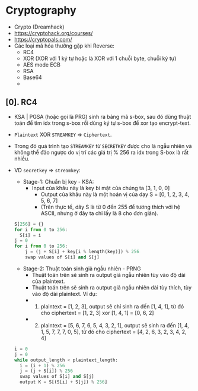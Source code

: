 # Cryptography

- Crypto (Dreamhack)
- https://cryptohack.org/courses/
- https://cryptopals.com/
- Các loại mã hóa thường gặp khi Reverse:
  - RC4
  - XOR (XOR với 1 ký tự hoặc là XOR với 1 chuỗi byte, chuỗi ký tự)
  - AES mode ECB
  - RSA
  - Base64
  - 

## [0]. RC4

- KSA | PGSA (hoặc gọi là PRG) sinh ra bảng mã s-box, sau đó dùng thuật toán để tìm idx trong s-box rồi dùng ký tự s-box để xor tạo encrypt-text.
- `Plaintext` XOR `STREAMKEY` => `Ciphertext`.
- Trong đó quá trình tạo `STREAMKEY` từ `SECRETKEY` được cho là ngẫu nhiên và không thể đảo ngược do vị trí các giá trị % 256 ra idx trong S-box là rất nhiều.
- VD `secretkey` => `streamkey`:

  - Stage-1: Chuẩn bị key - KSA:
    - Input của khâu này là key bí mật của chúng ta [3, 1, 0, 0]
	  - Output của khâu này là một hoán vị của dạy S = [0, 1, 2, 3, 4, 5, 6, 7]
	  - (Trên thực tế, dãy S là từ 0 đến 255 để tương thích với hệ ASCII, nhưng ở đây ta chỉ lấy là 8 cho đơn giản).
  ```python
  S[256] = {}
  for i from 0 to 256:
    S[i] = i
  j = 0
  for i from 0 to 256:
	  j = (j + S[i] + key[i % length(key)]) % 256
	  swap values of S[i] and S[j]
  ```

  - Stage-2: Thuật toán sinh giả ngẫu nhiên - PRNG
    - Thuật toán trên sẽ sinh ra output giả ngẫu nhiên tùy vào độ dài của plaintext.
    - Thuật toán trên sẽ sinh ra output giả ngẫu nhiên dài tùy thích, tùy vào độ dài plaintext. Ví dụ:
    - 1) plaintext = [1, 2, 3], output sẽ chỉ sinh ra đến [1, 4, 1], từ đó cho ciphertext = [1, 2, 3] xor [1, 4, 1] = [0, 6, 2]
    - 2) plaintext = [5, 6, 7, 6, 5, 4, 3, 2, 1], output sẽ sinh ra đến [1, 4, 1, 5, 7, 7, 7, 0, 5], từ đó cho ciphertext = [4, 2, 6, 3, 2, 3, 4, 2, 4]
  ```python
  i = 0
  j = 0
  while output_length < plaintext_length:
  	i = (i + 1) % 256
  	j = (j + S[i]) % 256
  	swap values of S[i] and S[j]
  	output K = S[(S[i] + S[j]) % 256]
  ```

  
